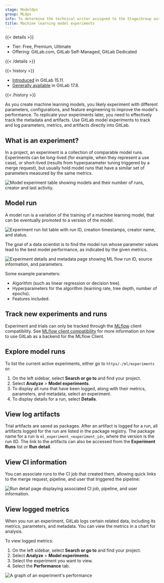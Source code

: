 ```yaml
---
stage: ModelOps
group: MLOps
info: To determine the technical writer assigned to the Stage/Group associated with this page, see https://handbook.gitlab.com/handbook/product/ux/technical-writing/#assignments
title: Machine learning model experiments
---
```


{{< details >}}

- Tier: Free, Premium, Ultimate
- Offering: GitLab.com, GitLab Self-Managed, GitLab Dedicated

{{< /details >}}

{{< history >}}

- [Introduced](https://gitlab.com/groups/gitlab-org/-/epics/9341) in GitLab 15.11.
- [Generally available](https://gitlab.com/groups/gitlab-org/-/epics/9341) in GitLab 17.8.

{{< /history >}}

As you create machine learning models, you likely experiment with different parameters, configurations,
and feature engineering to improve the model's performance. To replicate your experiments later, you need
to effectively track the metadata and artifacts. Use GitLab model experiments to track and log parameters,
metrics, and artifacts directly into GitLab.

## What is an experiment?

In a project, an experiment is a collection of comparable model runs.
Experiments can be long-lived (for example, when they represent a use case), or
short-lived (results from hyperparameter tuning triggered by a merge request),
but usually hold model runs that have a similar set of parameters measured
by the same metrics.

![Model experiment table showing models and their number of runs, creator and last activity.](img/experiments_v17_9.png)

## Model run

A model run is a variation of the training of a machine learning model, that can be eventually promoted to a version
of the model.

![Experiment run list table with run ID, creation timestamps, creator name, and status.](img/runs_v17_9.png)

The goal of a data scientist is to find the model run whose parameter values lead to the best model
performance, as indicated by the given metrics.

![Experiment details and metadata page showing ML flow run ID, source information, and parameters.](img/run_v17_9.png)

Some example parameters:

- Algorithm (such as linear regression or decision tree).
- Hyperparameters for the algorithm (learning rate, tree depth, number of epochs).
- Features included.

## Track new experiments and runs

Experiment and trials can only be tracked through the
[MLflow](https://www.mlflow.org/docs/latest/tracking.html) client compatibility.
See [MLflow client compatibility](mlflow_client.md) for more information
on how to use GitLab as a backend for the MLflow Client.

## Explore model runs

To list the current active experiments, either go to `https/-/ml/experiments` or:

1. On the left sidebar, select **Search or go to** and find your project.
1. Select **Analyze** > **Model experiments**.
1. To display all runs that have been logged, along with their metrics, parameters, and metadata, select an experiment.
1. To display details for a run, select **Details**.

## View log artifacts

Trial artifacts are saved as packages. After an artifact is logged for a run, all artifacts logged for the run are listed in the package registry. The package name for a run is `ml_experiment_<experiment_id>`, where the version is the run IID. The link to the artifacts can also be accessed from the **Experiment Runs** list or **Run detail**.

## View CI information

You can associate runs to the CI job that created them, allowing quick links to the merge request, pipeline, and user that triggered the pipeline:

![Run detail page displaying associated CI job, pipeline, and user information.](img/run_detail_ci_v17_9.png)

## View logged metrics

When you run an experiment, GitLab logs certain related data, including its metrics, parameters, and metadata. You can view the metrics in a chart for analysis.

To view logged metrics:

1. On the left sidebar, select **Search or go to** and find your project.
1. Select **Analyze** > **Model experiments**.
1. Select the experiment you want to view.
1. Select the **Performance** tab.

![A graph of an experiment's performance](img/metrics_v17_10.png)
